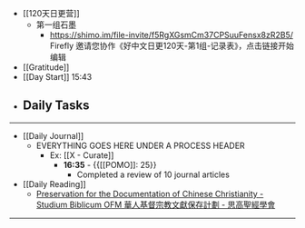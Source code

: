 - [[120天日更营]]
    - 第一组石墨
        - https://shimo.im/file-invite/f5RgXGsmCm37CPSuuFensx8zR2B5/ Firefly 邀请您协作《好中文日更120天-第1组-记录表》，点击链接开始编辑
- [[Gratitude]]
- [[Day Start]] 15:43
- Daily Tasks
    - 
- ---
- [[Daily Journal]] 
    - EVERYTHING GOES HERE UNDER A PROCESS HEADER
        - Ex: [[X - Curate]]
            - **16:35** - {{[[POMO]]: 25}}
                -  Completed a review of 10 journal articles
- [[Daily Reading]]
    - [Preservation for the Documentation of Chinese Christianity - Studium Biblicum OFM 華人基督宗教文獻保存計劃 - 思高聖經學會](https://sys02.lib.hkbu.edu.hk/libsca/pdcc/org/bhk05_sbofm_2.html)
- ---
